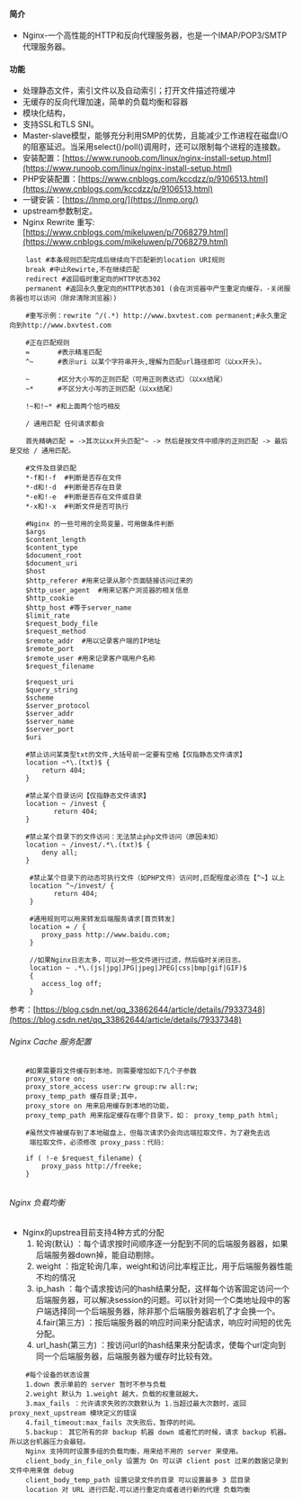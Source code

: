 #### 简介
- Nginx-一个高性能的HTTP和反向代理服务器，也是一个IMAP/POP3/SMTP代理服务器。
#### 功能
- 处理静态文件，索引文件以及自动索引；打开文件描述符缓冲
- 无缓存的反向代理加速，简单的负载均衡和容器
- 模块化结构，
- 支持SSL和TLS SNI。
- Master-slave模型，能够充分利用SMP的优势，且能减少工作进程在磁盘I/O的阻塞延迟。当采用select()/poll()调用时，还可以限制每个进程的连接数。
- 安装配置：[https://www.runoob.com/linux/nginx-install-setup.html](https://www.runoob.com/linux/nginx-install-setup.html)
- PHP安装配置：[https://www.cnblogs.com/kccdzz/p/9106513.html](https://www.cnblogs.com/kccdzz/p/9106513.html)
- 一键安装：[https://lnmp.org/](https://lnmp.org/)
- upstream参数制定。
- Nginx Rewrite 重写:[https://www.cnblogs.com/mikeluwen/p/7068279.html](https://www.cnblogs.com/mikeluwen/p/7068279.html)
```angular2html
    last #本条规则匹配完成后继续向下匹配新的location URI规则
    break #中止Rewirte,不在继续匹配
    redirect #返回临时重定向的HTTP状态302
    permanent #返回永久重定向的HTTP状态301 (会在浏览器中产生重定向缓存，-关闭服务器也可以访问（除非清除浏览器）)
    
    #重写示例：rewrite ^/(.*) http://www.bxvtest.com permanent;#永久重定向到http://www.bxvtest.com
    
    #正在匹配规则
    =       #表示精准匹配
    ^~      #表示uri 以某个字符串开头,理解为匹配url路径即可（以xx开头）。
    
    ~       #区分大小写的正则匹配（可用正则表达式）（以xx结尾）
    ~*      #不区分大小写的正则匹配（以xx结尾）
    
    !~和!~* #和上面两个恰巧相反
    
    / 通用匹配 任何请求都会
    
    首先精确匹配 = ->其次以xx开头匹配^~ -> 然后是按文件中顺序的正则匹配 -> 最后是交给 / 通用匹配。
    
    #文件及目录匹配
    *-f和!-f  #判断是否存在文件
    *-d和!-d  #判断是否存在目录
    *-e和!-e  #判断是否存在文件或目录
    *-x和!-x  #判断文件是否可执行
    
    #Nginx 的一些可用的全局变量，可用做条件判断
    $args
    $content_length
    $content_type
    $document_root
    $document_uri
    $host
    $http_referer #用来记录从那个页面链接访问过来的
    $http_user_agent  #用来记客户浏览器的相关信息
    $http_cookie
    $http_host #等于server_name
    $limit_rate
    $request_body_file
    $request_method
    $remote_addr  #用以记录客户端的IP地址
    $remote_port
    $remote_user #用来记录客户端用户名称
    $request_filename
    
    $request_uri
    $query_string
    $scheme
    $server_protocol
    $server_addr
    $server_name
    $server_port
    $uri
    
    #禁止访问某类型txt的文件,大括号前一定要有空格【仅指静态文件请求】
    location ~*\.(txt)$ {
        return 404;
    }
    
    #禁止某个目录访问【仅指静态文件请求】
    location ~ /invest {
           return 404;
    }
    
    #禁止某个目录下的文件访问：无法禁止php文件访问（原因未知）
    location ~ /invest/.*\.(txt)$ {
        deny all;
    }
        
     #禁止某个目录下的动态可执行文件（如PHP文件）访问时,匹配程度必须在【^~】以上
     location ^~/invest/ {
           return 404;
     }
     
     #通用规则可以用来转发后端服务请求[首页转发]
     location = / {
        proxy_pass http://www.baidu.com;
     }
     
     //如果Nginx日志太多，可以对一些文件进行过滤，然后临时关闭日志。
     location ~ .*\.(js|jpg|JPG|jpeg|JPEG|css|bmp|gif|GIF)$
     {
        access_log off;
     }
```
参考：[https://blog.csdn.net/qq_33862644/article/details/79337348](https://blog.csdn.net/qq_33862644/article/details/79337348)


###### Nginx Cache 服务配置
```angular2html
    #如果需要将文件缓存到本地，则需要增加如下几个子参数
    proxy_store on;
    proxy_store_access user:rw group:rw all:rw;
    proxy_temp_path 缓存目录;其中，
    proxy_store on 用来启用缓存到本地的功能，
    proxy_temp_path 用来指定缓存在哪个目录下，如： proxy_temp_path html;
    
    #虽然文件被缓存到了本地磁盘上，但每次请求仍会向远端拉取文件，为了避免去远
     端拉取文件，必须修改 proxy_pass：代码:
     
    if ( !-e $request_filename) {
        proxy_pass http://freeke;
    }
    
```

###### Nginx 负载均衡
- Nginx的upstrea目前支持4种方式的分配
    1. 轮询(默认)
       ：每个请求按时间顺序逐一分配到不同的后端服务器器，如果后端服务器down掉，能自动剔除。
    2. weight
       ：指定轮询几率，weight和访问比率程正比，用于后端服务器性能不均的情况
    3. ip_hash
       ：每个请求按访问的hash结果分配，这样每个访客固定访问一个后端服务器，可以解决session的问题。可以针对同一个C类地址段中的客户端选择同一个后端服务器，除非那个后端服务器宕机了才会换一个。
    4.fair(第三方)
       ：按后端服务器的响应时间来分配请求，响应时间短的优先分配。
    5. url_hash(第三方)
       ：按访问url的hash结果来分配请求，使每个url定向到同一个后端服务器，后端服务器为缓存时比较有效。

```angular2html
    #每个设备的状态设置
    1.down 表示单前的 server 暂时不参与负载
    2.weight 默认为 1.weight 越大，负载的权重就越大。
    3.max_fails ：允许请求失败的次数默认为 1.当超过最大次数时，返回 proxy_next_upstream 模块定义的错误
    4.fail_timeout:max_fails 次失败后，暂停的时间。
    5.backup： 其它所有的非 backup 机器 down 或者忙的时候，请求 backup 机器。所以这台机器压力会最轻。
    Nginx 支持同时设置多组的负载均衡，用来给不用的 server 来使用。
    client_body_in_file_only 设置为 On 可以讲 client post 过来的数据记录到文件中用来做 debug
    client_body_temp_path 设置记录文件的目录 可以设置最多 3 层目录
    location 对 URL 进行匹配.可以进行重定向或者进行新的代理 负载均衡
```